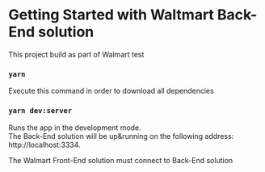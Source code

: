 # Getting Started with Waltmart Back-End solution

This project build as part of Walmart test

### `yarn`

Execute this command in order to download all dependencies

### `yarn dev:server`

Runs the app in the development mode.\
The Back-End solution will be up&running on the following address: http://localhost:3334.

The Walmart Front-End solution must connect to Back-End solution

